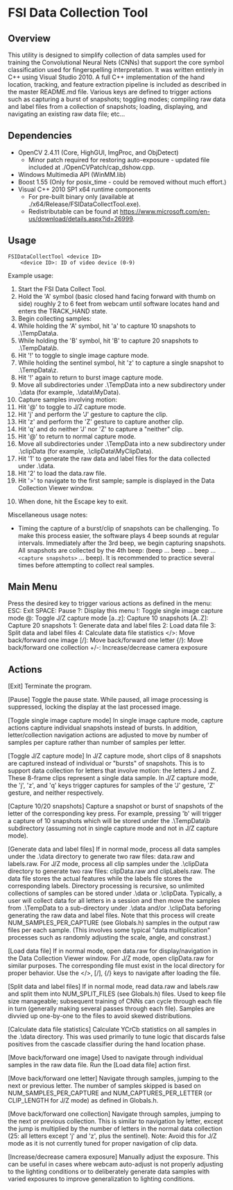 FSI Data Collection Tool
========================

Overview
--------
This utility is designed to simplify collection of data samples used for training the Convolutional Neural Nets (CNNs) that support the core symbol classification used for fingerspelling interpretation.  It was written entirely in C++ using Visual Studio 2010.  A full C++ implementation of the hand location, tracking, and feature extraction pipeline is included as described in the master README.md file.  Various keys are defined to trigger actions such as capturing a burst of snapshots; toggling modes; compiling raw data and label files from a collection of snapshots; loading, displaying, and navigating an existing raw data file; etc...


Dependencies
------------
- OpenCV 2.4.11 (Core, HighGUI, ImgProc, and ObjDetect)
  - Minor patch required for restoring auto-exposure - updated file included at ./OpenCVPatch/cap_dshow.cpp.
- Windows Multimedia API (WinMM.lib)
- Boost 1.55 (Only for posix_time - could be removed without much effort.)
- Visual C++ 2010 SP1 x64 runtime components
  - For pre-built binary only (available at ./x64/Release/FSIDataCollectTool.exe).
  - Redistributable can be found at https://www.microsoft.com/en-us/download/details.aspx?id=26999.


Usage
-----
    FSIDataCollectTool <device ID>
        <device ID>: ID of video device (0-9)

Example usage:
1. Start the FSI Data Collect Tool.
2. Hold the 'A' symbol (basic closed hand facing forward with thumb on side) roughly 2 to 6 feet from webcam until software locates hand and enters the TRACK_HAND state.
3. Begin collecting samples:
  1. While holding the 'A' symbol, hit 'a' to capture 10 snapshots to .\TempData\a.
  2. While holding the 'B' symbol, hit 'B' to capture 20 snapshots to .\TempData\b.
  3. Hit '!' to toggle to single image capture mode.
  4. While holding the sentinel symbol, hit 'z' to capture a single snapshot to .\TempData\z.
  5. Hit '!' again to return to burst image capture mode.
4. Move all subdirectories under .\TempData into a new subdirectory under .\data (for example, .\data\MyData).
5. Capture samples involving motion:
  1. Hit '@' to toggle to J/Z capture mode.
  2. Hit 'j' and perform the 'J' gesture to capture the clip.
  3. Hit 'z' and perform the 'Z' gesture to capture another clip.
  4. Hit 'q' and do neither 'J' nor 'Z' to capture a "neither" clip.
  5. Hit '@' to return to normal capture mode.
6. Move all subdirectories under .\TempData into a new subdirectory under .\clipData (for example, .\clipData\MyClipData).
7. Hit '1' to generate the raw data and label files for the data collected under .\data.
8. Hit '2' to load the data.raw file.
9. Hit '>' to navigate to the first sample; sample is displayed in the Data Collection Viewer window.
10) When done, hit the Escape key to exit.

Miscellaneous usage notes:
- Timing the capture of a burst/clip of snapshots can be challenging.  To make this process easier, the software plays 4 beep sounds at regular intervals.  Immediately after the 3rd beep, we begin capturing snapshots.  All snapshots are collected by the 4th beep: (beep ... beep ... beep ... `<capture snapshots>` ... beep).  It is recommended to practice several times before attempting to collect real samples.


Main Menu
---------
Press the desired key to trigger various actions as defined in the menu:
    ESC:    Exit
    SPACE:  Pause
    ?:      Display this menu
    !:      Toggle single image capture mode
    @:      Toggle J/Z capture mode
    [a..z]: Capture 10 snapshots
    [A..Z]: Capture 20 snapshots
    1:      Generate data and label files
    2:      Load data file
    3:      Split data and label files
    4:      Calculate data file statistics
    </>:    Move back/forward one image
    [/]:    Move back/forward one letter
    {/}:    Move back/forward one collection
    +/-:    Increase/decrease camera exposure


Actions
-------
[Exit]
Terminate the program.

[Pause]
Toggle the pause state.  While paused, all image processing is suppressed, locking the display at the last processed image.

[Toggle single image capture mode]
In single image capture mode, capture actions capture individual snapshots instead of bursts.  In addition, letter/collection navigation actions are adjusted to move by number of samples per capture rather than number of samples per letter.

[Toggle J/Z capture mode]
In J/Z capture mode, short clips of 8 snapshots are captured instead of individual or "bursts" of snapshots.  This is to support data collection for letters that involve motion: the letters J and Z.  These 8-frame clips represent a single data sample.  In J/Z capture mode, the 'j', 'z', and 'q' keys trigger captures for samples of the 'J' gesture, 'Z' gesture, and neither respectively.

[Capture 10/20 snapshots]
Capture a snapshot or burst of snapshots of the letter of the corresponding key press.  For example, pressing 'b' will trigger a capture of 10 snapshots which will be stored under the .\TempData\b subdirectory (assuming not in single capture mode and not in J/Z capture mode).

[Generate data and label files]
If in normal mode, process all data samples under the .\data directory to generate two raw files: data.raw and labels.raw.  For J/Z mode, process all clip samples under the .\clipData directory to generate two raw files: clipData.raw and clipLabels.raw.  The data file stores the actual features while the labels file stores the corresponding labels.  Directory processing is recursive, so unlimited collections of samples can be stored under .\data or .\clipData.  Typically, a user will collect data for all letters in a session and then move the samples from .\TempData to a sub-directory under .\data and/or .\clipData beforing generating the raw data and label files.
Note that this process will create NUM_SAMPLES_PER_CAPTURE (see Globals.h) samples in the output raw files per each sample.  (This involves some typical "data multiplication" processes such as randomly adjusting the scale, angle, and constrast.)

[Load data file]
If in normal mode, open data.raw for display/navigation in the Data Collection Viewer window.  For J/Z mode, open clipData.raw for similar purposes.  The corresponding file must exist in the local directory for proper behavior.  Use the </>, [/], {/} keys to navigate after loading the file.

[Split data and label files]
If in normal mode, read data.raw and labels.raw and split them into NUM_SPLIT_FILES (see Globals.h) files.  Used to keep file size manageable; subsequent training of CNNs can cycle through each file in turn (generally making several passes through each file).  Samples are divvied up one-by-one to the files to avoid skewed distributions.

[Calculate data file statistics]
Calculate YCrCb statistics on all samples in the .\data directory.  This was used primarily to tune logic that discards false positives from the cascade classifier during the hand location phase.

[Move back/forward one image]
Used to navigate through individual samples in the raw data file.  Run the [Load data file] action first.

[Move back/forward one letter]
Navigate through samples, jumping to the next or previous letter.  The number of samples skipped is based on NUM_SAMPLES_PER_CAPTURE and NUM_CAPTURES_PER_LETTER (or CLIP_LENGTH for J/Z mode) as defined in Globals.h.

[Move back/forward one collection]
Navigate through samples, jumping to the next or previous collection.  This is similar to navigation by letter, except the jump is multiplied by the number of letters in the normal data collection (25: all letters except 'j' and 'z', plus the sentinel).
Note: Avoid this for J/Z mode as it is not currently tuned for proper navigation of clip data.

[Increase/decrease camera exposure]
Manually adjust the exposure.  This can be useful in cases where webcam auto-adjust is not properly adjusting to the lighting conditions or to deliberately generate data samples with varied exposures to improve generalization to lighting conditions.